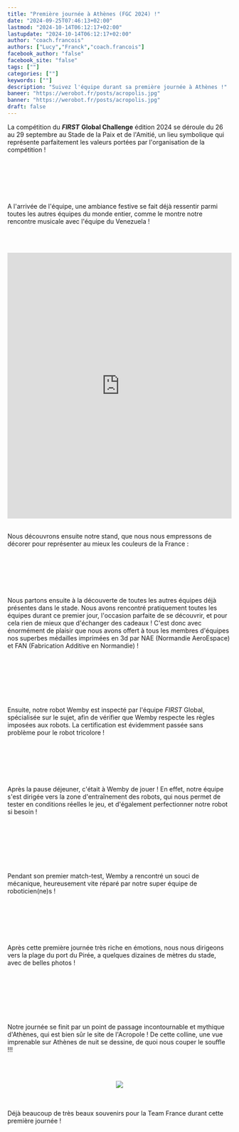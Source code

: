 ```yaml
---
title: "Première journée à Athènes (FGC 2024) !"
date: "2024-09-25T07:46:13+02:00"
lastmod: "2024-10-14T06:12:17+02:00"
lastupdate: "2024-10-14T06:12:17+02:00"
author: "coach.francois"
authors: ["Lucy","Franck","coach.francois"]
facebook_author: "false"
facebook_site: "false"
tags: [""]
categories: [""]
keywords: [""]
description: "Suivez l'équipe durant sa première journée à Athènes !"
baneer: "https://werobot.fr/posts/acropolis.jpg"
banner: "https://werobot.fr/posts/acropolis.jpg"
draft: false
---
```

La compétition du ***FIRST*** **Global Challenge** édition 2024 se déroule du 26 au 29 septembre au Stade de la Paix et de l'Amitié, un lieu symbolique qui représente parfaitement les valeurs portées par l'organisation de la compétition !

<br><br>
<center>
<div style="width: 100%; max-width: 700px;">
<img src="https://werobot.fr/posts/stadium.jpg"alt="">
</div>
</center>
<br><br>

A l'arrivée de l'équipe, une ambiance festive se fait déjà ressentir parmi toutes les autres équipes du monde entier, comme le montre notre rencontre musicale avec l'équipe du Venezuela !

<br><br>
<iframe class="youtube-player" width="100%" height="597" src="https://youtube.com/embed/NVu7DVMlx-o?
version=3&amp;rel=1&amp;showsearch=0&amp;showinfo=1&amp;iv_load_policy=1&amp;fs=1&amp;hl=fr-FR&amp;autohide=2&amp;wmode=transparent" allowfullscreen="true" style="border:0;" sandbox="allow-scripts allow-same-origin allow-popups allow-presentation allow-popups-to-escape-sandbox"></iframe>
<br><br>

Nous découvrons ensuite notre stand, que nous nous empressons de décorer pour représenter au mieux les couleurs de la France : 

<br><br>
<center>
<div style="width: 100%; max-width: 700px;">
<img src="https://werobot.fr/posts/stand.jpg" alt="">
</div>
</center>
<br><br>

Nous partons ensuite à la découverte de toutes les autres équipes déjà présentes dans le stade. Nous avons rencontré pratiquement toutes les équipes durant ce premier jour, l'occasion parfaite de se découvrir, et pour cela rien de mieux que d'échanger des cadeaux ! C'est donc avec énormément de plaisir que nous avons offert à tous les membres d'équipes nos superbes médailles imprimées en 3d par NAE (Normandie AeroEspace) et FAN (Fabrication Additive en Normandie) !

<br><br>
<center>
<div style="width: 100%; max-width: 700px;">
<img src="https://werobot.fr/posts/pierremed.jpg" alt="">
</div>
</center>
<br>

<center>
<div style="width: 100%; max-width: 700px;">
<img src="https://werobot.fr/posts/switzerland.jpg" alt="">
</div>
</center>
<br><br>

Ensuite, notre robot Wemby est inspecté par l'équipe <i>FIRST</i> Global, spécialisée sur le sujet, afin de vérifier que Wemby respecte les règles imposées aux robots.
La certification est évidemment passée sans problème pour le robot tricolore ! 

<br><br>
<center>
<div style="width: 100%; max-width: 700px;">
<img src="https://werobot.fr/posts/inspectionj.jpg" alt="">
</div>
</center>
<br><br>

Après la pause déjeuner, c'était à Wemby de jouer ! En effet, notre équipe s'est dirigée vers la zone d'entraînement des robots, qui nous permet de tester en conditions réelles le jeu, et d'également perfectionner notre robot si besoin ! 

<br><br>
<center>
<div style="width: 100%; max-width: 700px;">
<img src="https://werobot.fr/posts/couloir.jpg" alt="">
</div>
</div>
</center>
<br>

<center>
<div style="width: 100%; max-width: 700px;">
<img src="https://werobot.fr/posts/terrain.jpg" alt="">
</div>
</div>
</center>
<br><br>

Pendant son premier match-test, Wemby a rencontré un souci de mécanique, heureusement vite réparé par notre super équipe de roboticien(ne)s !

<br><br>
<center>
<div style="width: 100%; max-width: 700px;">
<img src="https://werobot.fr/posts/reparation.jpg" alt="">
</div>
</center>
<br><br>

Après cette première journée très riche en émotions, nous nous dirigeons vers la plage du port du Pirée, a quelques dizaines de mètres du stade, avec de belles photos !

<br><br>
<center>
<div style="width: 100%; max-width: 700px;">
<img src="https://werobot.fr/posts/seagrp.jpg" alt="">
</div>
</center>
<br>

<center>
<div style="width: 100%; max-width: 700px;">
<img src="https://werobot.fr/posts/sea.jpg" alt="">
</div>
</center>
<br><br>

Notre journée se finit par un point de passage incontournable et mythique d'Athènes, qui est bien sûr le site de l'Acropole ! De cette colline, une vue imprenable sur Athènes de nuit se dessine, de quoi nous couper le souffle !!!

<br><br>
<center>
<div style="width: 100%">
<img src="https://werobot.fr/posts/acropolis.jpg">
</div>
</center>
<br><br>

Déjà beaucoup de très beaux souvenirs pour la Team France durant cette première journée !









